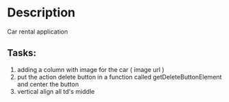 # Description 
Car rental application

## Tasks:
1. adding a column with image for the car ( image url )
2. put the action delete button in a function called getDeleteButtonElement and center the button
3. vertical align all td's middle